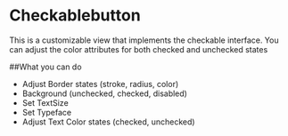 # Checkablebutton
This is a customizable view that implements the checkable interface.
You can adjust the color attributes for both checked and unchecked
states


##What you can do
* Adjust Border states (stroke, radius, color)
* Background (unchecked, checked, disabled)
* Set TextSize
* Set Typeface
* Adjust Text Color states (checked, unchecked)
